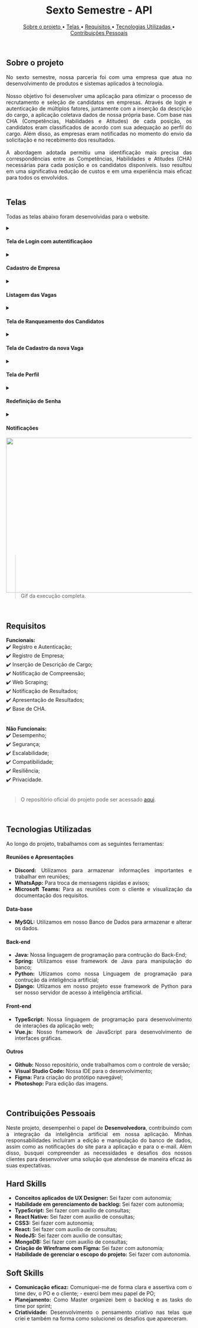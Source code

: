 <h1 align="center"> Sexto Semestre - API </h1>
<p align="center">
  <a href ="#sobre-o-projeto"> Sobre o projeto  </a>  • 
  <a href ="#telas"> Telas </a>  • 
  <a href ="#requisitos"> Requisitos </a>  • 
  <a href ="#tecnologias-utilizadas"> Tecnologias Utilizadas </a>  •
  <a href ="#contribuições-pessoais"> Contribuições Pessoais </a>  
</p> 

<br>



## Sobre o projeto 

<div align="justify">
No sexto semestre, nossa parceria foi com uma empresa que atua no desenvolvimento de produtos e sistemas aplicados à tecnologia.
<br><br>
Nosso objetivo foi desenvolver uma aplicação para otimizar o processo de recrutamento e seleção de candidatos em empresas. Através de login e autenticação de múltiplos fatores, juntamente com a inserção da descrição do cargo, a aplicação coletava dados de nossa própria base. Com base nas CHA (Competências, Habilidades e Atitudes) de cada posição, os candidatos eram classificados de acordo com sua adequação ao perfil do cargo. Além disso, as empresas eram notificadas no momento do envio da solicitação e no recebimento dos resultados.
<br><br>
A abordagem adotada permitiu uma identificação mais precisa das correspondências entre as Competências, Habilidades e Atitudes (CHA) necessárias para cada posição e os candidatos disponíveis. Isso resultou em uma significativa redução de custos e em uma experiência mais eficaz para todos os envolvidos. 
<br><br>

## Telas

Todas as telas abaixo foram desenvolvidas para o website.

<!-- Autenticação -->
<details>
  <summary>
    <h4 align="left">Tela de Login com autentificaçãoo</h4>  
  </summary>
A tela de <b>Login com autentificação</b> é o ponto de entrada para os usuários, onde a empresa fornece suas credenciais, incluindo endereço de e-mail e senha. A autenticação de dois fatores fez-se necessária para garantir um acesso seguro às funcionalidades da aplicação. Esta camada adicional de segurança é realizada por meio de um e-mail previamente cadastrado pela empresa, reforçando a proteção das informações.

</details>
<!-- Cadastro de Empresa -->
<details>
  <summary>
    <h4 align="left">Cadastro de Empresa</h4>  
  </summary>
A opção de <b>Cadastro de Empresa</b> na tela inicial permite que novas empresas se registrem no sistema. Ao selecionar esta opção, os usuários são redirecionados para um formulário detalhado, onde podem preencher as informações necessárias para criar uma conta. Isso simplifica o processo de entrada no sistema e oferece às empresas acesso rápido às funcionalidades oferecidas.

</details>
<!-- Listagem das Vagas -->
<details>
  <summary>
    <h4 align="left">Listagem das Vagas</h4>  
  </summary>
Após o login, a <b>Listagem das Vagas</b> é acessível, fornecendo à empresa uma visão geral das oportunidades cadastradas. Nesta página, as empresas podem editar detalhes das vagas e visualizar o ranqueamento atualizado dos candidatos. A interface intuitiva facilita a gestão eficiente das informações relacionadas às oportunidades de emprego.

</details>
<!-- Ranqueamento de Candidatos -->
<details>
  <summary>
    <h4 align="left">Tela de Ranqueamento dos Candidatos</h4>  
  </summary>
Ao clicar no ícone de visualização, os usuários podem acessar a tela de <b>Ranqueamento dos Candidatos</b>. Esta funcionalidade apresenta os oito melhores candidatos para uma vaga específica, junto com a porcentagem de correspondência. Essa abordagem fornece insights rápidos sobre a adequação dos candidatos para a vaga em questão.

</details>
<!-- Cadastro da Vaga (CHA) -->
<details>
  <summary>
    <h4 align="left">Tela de Cadastro da nova Vaga</h4>  
  </summary>
Na tela de <b>Tela de Cadastro da nova Vaga</b>, os usuários podem criar novas oportunidades, inserindo um nome e um nível. A inteligência artificial gera automaticamente uma descrição da vaga com base nos Conhecimentos, Habilidades e Atitudes (CHA). Essa descrição pode ser ajustada posteriormente, proporcionando flexibilidade. Após salvar os dados, os usuários podem solicitar correspondência de candidatos, onde um Web Scrapping seleciona os perfis mais adequados.

</details>
<!-- Perfil -->
<details>
  <summary>
    <h4 align="left">Tela de Perfil</h4>  
  </summary>
A página de <b>Perfil</b> permite que as empresas visualizem e editem suas informações cadastradas. Além disso, oferece a opção de redefinir a senha, proporcionando flexibilidade na gestão da conta.

</details>
<!-- Redefinição de Senha -->
<details>
  <summary>
    <h4 align="left">Redefinição de Senha</h4>  
  </summary>
Além da opção de redefinir a senha na página de <b>Perfil</b>, é possível realizar esse procedimento diretamente na tela de login. Isso proporciona uma solução conveniente para os usuários que esqueceram suas senhas.

</details>
<!-- Notificações -->
<details>
  <summary>
    <h4 align="left">Notificações</h4>  
  </summary>
Quando a empresa gera uma descrição CHA ou realiza um match, <b>Notificações</b> são enviadas por e-mail. Além disso, existe uma página de notificações dentro do site que permite às empresas acompanharem informações relevantes de maneira centralizada.

</details>

  </details>

  <div width="100%">
    <img src="../gifs/sextoSemestre.gif" width="720" height="420" align="left">
  </div>


<br> <br> <br> <br> <br> <br> <br> <br>  <br> <br> <br> <br>  <br> <br> <br> <br>  <br>
> Gif da execução completa.

<br>

## Requisitos 

**Funcionais:**<br>
✔️ Registro e Autenticação;<br>
✔️ Registro de Empresa;<br>
✔️ Inserção de Descrição de Cargo;<br>
✔️ Notificação de Compreensão;<br>
✔️ Web Scraping;<br>
✔️ Notificação de Resultados;<br>
✔️ Apresentação de Resultados;<br>
✔️ Base de CHA.<br>
<br>

**Não Funcionais:**<br>
✔️ Desempenho;<br>
✔️ Segurança;<br>
✔️ Escalabilidade;<br>
✔️ Compatibilidade;<br>
✔️ Resiliência;<br>
✔️ Privacidade.<br>
<br>
> O repositório oficial do projeto pode ser acessado [aqui](https://github.com/inodevs-5/Reportify_Doc).

<br>

## Tecnologias Utilizadas
Ao longo do projeto, trabalhamos com as seguintes ferramentas:
<br>
   <h4 align="left">Reuniões e Apresentações</h4> 
   
  - **Discord:** Utilizamos para armazenar informações importantes e trabalhar em reuniões; <br> 
  - **WhatsApp:** Para troca de mensagens rápidas e avisos; <br> 
  - **Microsoft Teams:** Para as reuniões com o cliente e visualização da documentação dos requisitos.
 
   <h4 align="left">Data-base</h4>  
 
   - **MySQL:** Utilizamos em nosso Banco de Dados para armazenar e alterar os dados. 

   <h4 align="left">Back-end </h4>  
   
   - **Java:** Nossa linguagem de programação para contrução do Back-End; <br>
   - **Spring:** Utilizamos esse framework de Java para manipulação do banco; <br>
   - **Python:** Utlizamos como nossa Linguagem de programação para contrução da inteligência artificial; <br>
   - **Django:** Utlizamos em nosso projeto esse framework de Python para ser nosso servidor de acesso à inteligência artificial. <br>
  
   <h4 align="left">Front-end </h4>  
   
  - **TypeScript:** Nossa linguagem de programação para desenvolvimento de interações da aplicação web;
  - **Vue.js:** Nosso framework de JavaScript para desenvolvimento de interfaces gráficas.
  
   <h4 align="left">Outros</h4>  
 
  - **Github:** Nosso repositório, onde trabalhamos com o controle de versão;
  - **Visual Studio Code:** Nossa IDE para o desenvolvimento;
  - **Figma:** Para criação do protótipo navegável;
  - **Photoshop:** Para edição das imagens.
<br>

## Contribuições Pessoais
<div align="justify">
Neste projeto, desempenhei o papel de <b>Desenvolvedora</b>, contribuindo com a integração da inteligência artificial em nossa aplicação. Minhas responsabilidades incluíram a edição e manipulação do banco de dados, assim como as notificações do site para a aplicação e para o e-mail. Além disso, busquei compreender as necessidades e desafios dos nossos clientes para desenvolver uma solução que atendesse de maneira eficaz às suas expectativas.
<div>


## Hard Skills
- **Conceitos aplicados de UX Designer:** Sei fazer com autonomia;<br>
- **Habilidade em gerenciamento de backlog:** Sei fazer com autonomia;<br>
- **TypeScript:** Sei fazer com auxílio de consultas;<br>
- **React Native:** Sei fazer com auxílio de consultas;<br>
- **CSS3:** Sei fazer com autonomia;<br>
- **React:** Sei fazer com auxílio de consultas;<br>
- **NodeJS:** Sei fazer com auxílio de consultas; <br>
- **MongoDB:** Sei fazer com auxílio de consultas; <br>
- **Criação de Wireframe com Figma:** Sei fazer com autonomia; <br>
- **Habilidade de gerenciar o escopo do projeto:** Sei fazer com autonomia. <br>

## Soft Skills
 - **Comunicação eficaz:** Comuniquei-me de forma clara e assertiva com o time dev, o PO e o cliente; - exerci bem meu papel de PO; <br>
 - **Planejamento:** Como Master organizei bem o backlog e as tasks do time por sprint; <br>
 - **Criatividade:** Desenvolvimento o pensamento criativo nas telas que criei e também na forma como solucionei os desafios que apareceram.<br>

